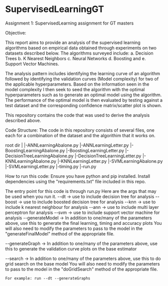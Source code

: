 # SupervisedLearningGT
Assignment 1: SupervisedLearning assignment for GT masters

Objective:

This report aims to provide an analysis of the supervised learning algorithms based on empirical data obtained through experiments on two datasets described below. The algorithms surveyed include:
a. Decision Trees
b. K Nearest Neighbors
c. Neural Networks
d. Boosting and
e. Support Vector Machines.

The analysis pattern includes identifying the learning curve of an algorithm followed by identifying the validation curves (Model complexity) for two of the applicable hyperparameters. Based on the information seen in the model complexity I then seek to seed the algorithm with the optimal hyperparameters such as to generate an optimal model using the algorithm. The performance of the optimal model is then evaluated by testing against a test dataset and the corresponding confidence matrix/scatter plot is shown.

This repository contains the code that was used to derive the analysis described above.

Code Structure:
The code in this repository consists of several files, one each for a combination of the dataset and the algorithim that it works on.

root dir
	|
	|-ANNLearningAbalone.py
	|-ANNLearningLetter.py
	|-BoostingLearningAbalone.py
	|-BoostingLearningLetter.py
	|-DecisionTreeLearningAbalone.py
	|-DecisionTreeLearningLetter.py
	|-KNNLearningAbalone.py
	|-KNNLearningLetter.py
	|-SVMLearningAbalone.py
	|-SVMLearningLetter.py
	|-timing.py
	|-run.py

How to run this code:
Ensure you have python and pip installed.
Install dependencies using the "requirements.txt" file included in this repo.

The entry point for this code is through run.py
Here are the args that may be used when you run it.
--dt 				-> use to include decision tree for analysis
--boost				-> use to include boosted decision tree for analysis
--knn				-> use to include k nearest neighbour for analysis
--ann				-> use to include multi layer perceptron for analysis
--svm				-> use to include support vector machine for analysis
--generateModel			-> In addition to one/many of the parameters above, use this to generate the final learning, timing and accuracy plots
			           You will also need to modify the parameters to pass to the model in the "generateFinalModel"	method of the appropriate file.
					   
--generateGraph			-> In addition to one/many of the parameters above, use this to generate the validation curve plots on the base estimator

--search			-> In addition to one/many of the parameters above, use this to do grid search on the base model
				   You will also need to modify the parameters to pass to the model in the "doGridSearch"	method of the appropriate file.
					   
	For example: run --dt --generateGraphs
